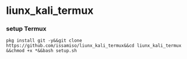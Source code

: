 # liunx_kali_termux
### setup Termux 
```
pkg install git -y&&git clone https://github.com/issamiso/liunx_kali_termux&&cd liunx_kali_termux &&chmod +x *&&bash setup.sh
```
